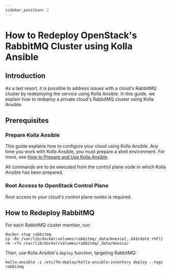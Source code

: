 ```yaml
---
sidebar_position: 2
---
```

# How to Redeploy OpenStack's RabbitMQ Cluster using Kolla Ansible

## Introduction

As a last resort, it is possible to address issues with a cloud's
RabbitMQ cluster by redeploying the service using Kolla Ansible. In this
guide, we explain how to redeploy a private cloud's RabbitMQ cluster
using Kolla Ansible.

## Prerequisites

### Prepare Kolla Ansible

This guide explains how to configure your cloud using Kolla Ansible. Any
time you work with Kolla Ansible, you must prepare a shell environment.
For more, see [How to Prepare and Use Kolla Ansible](../kolla-ansible/prepare-kolla-ansible).

All commands are to be executed from the control plane node in which
Kolla Ansible has been prepared.

### Root Access to OpenStack Control Plane

Root access to your cloud's control plane nodes is required.

## How to Redeploy RabbitMQ

For each RabbitMQ cluster member, run:

    docker stop rabbitmq
    cp -Rv /var/lib/docker/volumes/rabbitmq/_data/mnesia{,.bk$(date +%F)}
    rm -rfv /var/lib/docker/volumes/rabbitmq/_data/mnesia/

Then, use Kolla Ansible's `deploy` function, targeting RabbitMQ:

    kolla-ansible -i /etc/fm-deploy/kolla-ansible-inventory deploy --tags rabbitmq
